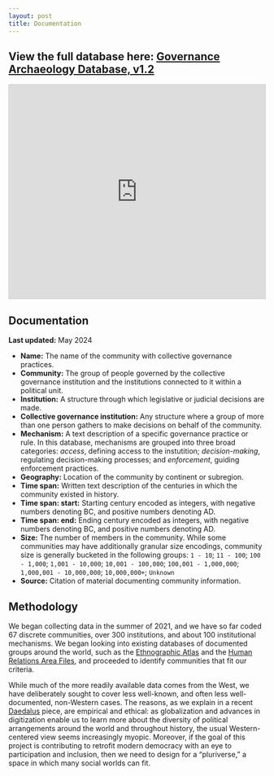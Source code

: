 ```yaml
---
layout: post
title: Documentation
---
```


## View the full database here: <a href="https://airtable.com/appvYlkHheYBuvDdR/shrPD4OrKdIMAfgwP">Governance Archaeology Database, v1.2</a>

<iframe class="airtable-embed" src="https://airtable.com/embed/appvYlkHheYBuvDdR/shrPD4OrKdIMAfgwP?backgroundColor=gray&viewControls=on" frameborder="0" onmousewheel="" width="100%" height="420" style="background: transparent; border: 1px solid #ccc;"></iframe>

## Documentation

**Last updated:** May 2024

- **Name:** The name of the community with collective governance practices. 
- **Community:** The group of people governed by the collective governance institution and the institutions connected to it within a political unit. 
- **Institution:** A structure through which legislative or judicial decisions are made.
- **Collective governance institution:** Any structure where a group of more than one person gathers to make decisions on behalf of the community.
- **Mechanism:** A text description of a specific governance practice or rule. In this database, mechanisms are grouped into three broad categories: *access*, defining access to the instutition; *decision-making*, regulating decision-making processes; and *enforcement*, guiding enforcement practices.
- **Geography:** Location of the community by continent or subregion.
- **Time span:** Written text description of the centuries in which the community existed in history. 
- **Time span: start:** Starting century encoded as integers, with negative numbers denoting BC, and positive numbers denoting AD. 
- **Time span: end:** Ending century encoded as integers, with negative numbers denoting BC, and positive numbers denoting AD. 
- **Size:** The number of members in the community. While some communities may have additionally granular size encodings, community size is generally bucketed in the following groups: `1 - 10`; `11 - 100`; `100 - 1,000`; `1,001 - 10,000`; `10,001 - 100,000`; `100,001 - 1,000,000`; `1,000,001 - 10,000,000`; `10,000,000+`; `Unknown`
- **Source:** Citation of material documenting community information.

## Methodology

We began collecting data in the summer of 2021, and we have so far coded 67 discrete communities, over 300 institutions, and about 100 institutional mechanisms. We began looking into existing databases of documented groups around the world, such as the [Ethnographic Atlas](https://d-place.org/contributions/EA) and the [Human Relations Area Files](https://hraf.yale.edu/), and proceeded to identify communities that fit our criteria. 

While much of the more readily available data comes from the West, we have deliberately sought to cover less well-known, and often less well-documented, non-Western cases. The reasons, as we explain in a recent [Daedalus](https://www.amacad.org/publication/governance-archaeology-research-ancestry) piece, are empirical and ethical: as globalization and advances in digitization enable us to learn more about the  diversity of political arrangements around the world and throughout history, the usual Western-centered view seems increasingly myopic. Moreover, if the goal of this project is contributing to retrofit modern democracy with an eye to participation and inclusion, then we need to design for a “pluriverse,” a space in which many social worlds can fit.

